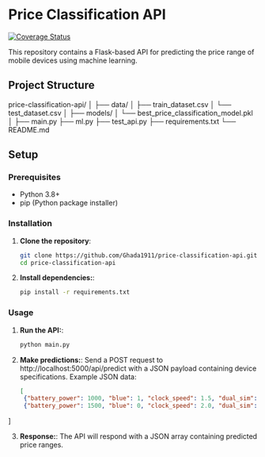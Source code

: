 # Price Classification API

[![Coverage Status](https://coveralls.io/repos/github/Ghada1911/price-classification-api/badge.svg?branch=main)](https://coveralls.io/github/Ghada1911/price-classification-api?branch=main)

This repository contains a Flask-based API for predicting the price range of mobile devices using machine learning.

## Project Structure
price-classification-api/
│
├── data/
│ ├── train_dataset.csv
│ └── test_dataset.csv
│
├── models/
│ └── best_price_classification_model.pkl
│
├── main.py
├── ml.py
├── test_api.py
├── requirements.txt
└── README.md


## Setup

### Prerequisites

- Python 3.8+
- pip (Python package installer)

### Installation

1. **Clone the repository**:
   ```sh
   git clone https://github.com/Ghada1911/price-classification-api.git
   cd price-classification-api

2. **Install dependencies:**:
   ```sh
   pip install -r requirements.txt

### Usage

1. **Run the API:**:
   ```sh
   python main.py

2. **Make predictions:**:
   Send a POST request to http://localhost:5000/api/predict with a JSON payload containing device specifications.
   Example JSON data:
   ```json
   [
    {"battery_power": 1000, "blue": 1, "clock_speed": 1.5, "dual_sim": 0, "fc": 2, "four_g": 1, "int_memory": 16, "m_dep": 0.5, "mobile_wt": 200, "n_cores": 4, "pc": 8, "px_height": 800, "px_width": 1200, "ram": 4000, "sc_h": 10, "sc_w": 6, "talk_time": 10, "three_g": 1, "touch_screen": 1, "wifi": 1},
    {"battery_power": 1500, "blue": 0, "clock_speed": 2.0, "dual_sim": 1, "fc": 5, "four_g": 0, "int_memory": 32, "m_dep": 0.8, "mobile_wt": 150, "n_cores": 8, "pc": 12, "px_height": 1000, "px_width": 1600, "ram": 6000, "sc_h": 12, "sc_w": 8, "talk_time": 8, "three_g": 0, "touch_screen": 0, "wifi": 1}
]

3. **Response:**:
   The API will respond with a JSON array containing predicted price ranges.
